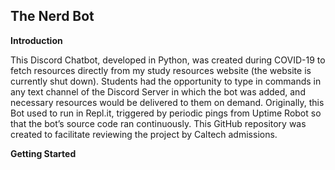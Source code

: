 ## **The Nerd Bot**

 **Introduction**

This Discord Chatbot, developed in Python, was created during COVID-19 to fetch resources directly from my study resources website (the website is currently shut down). Students had the opportunity to type in commands in any text channel of the Discord Server in which the bot was added, and necessary resources would be delivered to them on demand. Originally, this Bot used to run in Repl.it, triggered by periodic pings from Uptime Robot so that the bot’s source code ran continuously. This GitHub repository was created to facilitate reviewing the project by Caltech admissions.

 **Getting Started**
